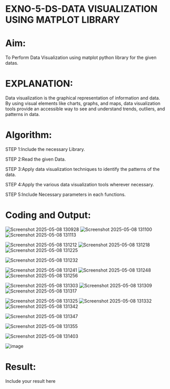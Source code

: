 # EXNO-5-DS-DATA VISUALIZATION USING MATPLOT LIBRARY

# Aim:
  To Perform Data Visualization using matplot python library for the given datas.

# EXPLANATION:
Data visualization is the graphical representation of information and data. By using visual elements like charts, graphs, and maps, data visualization tools provide an accessible way to see and understand trends, outliers, and patterns in data.

# Algorithm:
STEP 1:Include the necessary Library.

STEP 2:Read the given Data.

STEP 3:Apply data visualization techniques to identify the patterns of the data.

STEP 4:Apply the various data visualization tools wherever necessary.

STEP 5:Include Necessary parameters in each functions.

# Coding and Output:
 ![Screenshot 2025-05-08 130928](https://github.com/user-attachments/assets/6286df85-60b8-4c8a-91e8-4d58f574d5d6)
![Screenshot 2025-05-08 131100](https://github.com/user-attachments/assets/eefa9fad-1c93-40eb-9cd4-dd26df5fc61d)
![Screenshot 2025-05-08 131113](https://github.com/user-attachments/assets/a906afa6-e691-4aa6-bd2d-f2d8352e1e53)

![Screenshot 2025-05-08 131212](https://github.com/user-attachments/assets/70f115ac-959f-444d-bfca-32513104a683)
![Screenshot 2025-05-08 131218](https://github.com/user-attachments/assets/48e5f594-5351-4575-bd0f-d18d1636a148)
![Screenshot 2025-05-08 131225](https://github.com/user-attachments/assets/4889e15e-6327-4403-946f-c796a141ff93)


![Screenshot 2025-05-08 131232](https://github.com/user-attachments/assets/6300bed8-b20e-4866-9a98-70c492cd4e92)

![Screenshot 2025-05-08 131241](https://github.com/user-attachments/assets/872da45c-c4cc-48ee-9eb6-48822dc0c541)
![Screenshot 2025-05-08 131248](https://github.com/user-attachments/assets/b61e9b3f-e304-4437-8704-55b978337ca1)
![Screenshot 2025-05-08 131256](https://github.com/user-attachments/assets/f1e4971f-feac-4972-a0a4-0e66c1b057ab)

![Screenshot 2025-05-08 131303](https://github.com/user-attachments/assets/43863a5f-0026-4890-9240-790aa3997325)
![Screenshot 2025-05-08 131309](https://github.com/user-attachments/assets/b0843c8b-a38b-4de9-964e-6613c89c54b8)
![Screenshot 2025-05-08 131317](https://github.com/user-attachments/assets/8e5c8d75-3706-416c-90ce-4e0ff3b0a8a1)

![Screenshot 2025-05-08 131325](https://github.com/user-attachments/assets/00e15be6-da47-4d0f-8b58-33e0500fec61)
![Screenshot 2025-05-08 131332](https://github.com/user-attachments/assets/2a0ac10c-e76e-4a8b-b737-87f9e99b0264)
![Screenshot 2025-05-08 131342](https://github.com/user-attachments/assets/a6b2ee0f-e4b1-4f02-a9a1-75117c1d8ff6)

![Screenshot 2025-05-08 131347](https://github.com/user-attachments/assets/65a69f14-7bf6-466a-b429-ff99a1554ff3)

![Screenshot 2025-05-08 131355](https://github.com/user-attachments/assets/0da4e759-6988-4980-b2a4-bef598ff5719)

![Screenshot 2025-05-08 131403](https://github.com/user-attachments/assets/dc92d135-67e9-48b1-8883-7b793bd7aebf)


![image](https://github.com/user-attachments/assets/fbff7cea-0e33-499e-9797-04e1773445a6)






# Result:
 Include your result here
